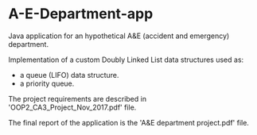 # A-E-Department-app
Java application for an hypothetical A&amp;E (accident and emergency) department.

Implementation of a custom Doubly Linked List data structures used as:

- a queue (LIFO) data structure.
- a priority queue.

The project requirements are described in 'OOP2_CA3_Project_Nov_2017.pdf' file.

The final report of the application is the 'A&E department project.pdf' file.
